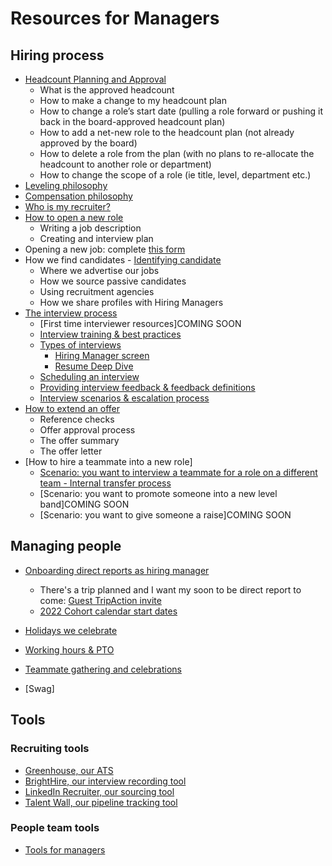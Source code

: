 # Resources for Managers

## Hiring process
- [Headcount Planning and Approval](people-ops/process/headcount-planningl-approval.md)
    - What is the approved headcount
    - How to make a change to my headcount plan
    - How to change a role’s start date (pulling a role forward or pushing it back in the board-approved headcount plan)
    - How to add a net-new role to the headcount plan (not already approved by the board)
    - How to delete a role from the plan (with no plans to re-allocate the headcount to another role or department)
    - How to change the scope of a role (ie title, level, department etc.)
- [Leveling philosophy](people-ops/process/compensation-and-leveling/leveling.md)
- [Compensation philosophy](../../benefits-pay-perks/pay-expenses/compensation/index.md)
- [Who is my recruiter?](talent/process/teamalignment.md)
- [How to open a new role](talent/process/opening_a_new_job.md)
    - Writing a job description
    - Creating and interview plan
- Opening a new job: complete [this form](https://docs.google.com/forms/d/e/1FAIpQLSdYwWlI_4bKKSkhWq4FrLNE2MPEhRtiq91GtEC6RuFAt-mgfA/viewform)
- How we find candidates - [Identifying candidate](talent/process/identifying_candidates.md)
    - Where we advertise our jobs
    - How we source passive candidates
    - Using recruitment agencies
    - How we share profiles with Hiring Managers
- [The interview process](talent/process/interview_process.md)
    - [First time interviewer resources]COMING SOON
    - [Interview training & best practices](talent/tools/interview_training.md)
    - [Types of interviews](talent/process/types_of_interviews.md)
        - [Hiring Manager screen](talent/process/types_of_interviews.md#hiring-manager-interview)
        - [Resume Deep Dive](talent/process/types_of_interviews.md#resume-deep-dive)
    - [Scheduling an interview](talent/process/interview_process.md)
    - [Providing interview feedback & feedback definitions](talent/process/interview_process.md#providing-interview-feedback)
    - [Interview scenarios & escalation process](talent/process/scenarios_and_escalation_process.md)
- [How to extend an offer](talent/process/extending_an_offer.md)
    - Reference checks
    - Offer approval process
    - The offer summary
    - The offer letter
- [How to hire a teammate into a new role]
    - [Scenario: you want to interview a teammate for a role on a different team - Internal transfer process](../../company-info-and-process/working-at-sourcegraph/switching-teams.md)
    - [Scenario: you want to promote someone into a new level band]COMING SOON
    - [Scenario: you want to give someone a raise]COMING SOON

## Managing people

- [Onboarding direct reports as hiring manager](../../company-info-and-process/onboarding/onboarding-for-hiring-managers.md)
    - There's a trip planned and I want my soon to be direct report to come: [Guest TripAction invite](../../benefits-pay-perks/benefits-perks/travel/TripActions.md#new-teammates-joining-trips)
    - [2022 Cohort calendar start dates](https://docs.google.com/spreadsheets/d/1Q_h9I0CkppecPNbaMlhe7uafcNdfzWuiPApm0KxTaAA/edit#gid=0)

- [Holidays we celebrate](../../benefits-pay-perks/benefits-perks/holidays.md)
- [Working hours & PTO](../../company-info-and-process/working-at-sourcegraph/working-hours.md)
- [Teammate gathering and celebrations](../../benefits-pay-perks/benefits-perks/celebrate.md)
- [Swag]


## Tools
### Recruiting tools
- [Greenhouse, our ATS](talent/tools/guide_to_using_greenhouse.md)
- [BrightHire, our interview recording tool](talent/tools/guide_to_using_brighthire.md)
- [LinkedIn Recruiter, our sourcing tool](talent/process/linkedin.md)
- [Talent Wall, our pipeline tracking tool](talent/tools/guide_to_using_talentwall.md)

### People team tools
- [Tools for managers](people-ops/tools/manager-guide.md)